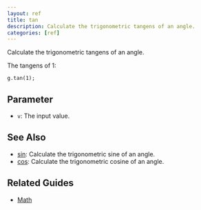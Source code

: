 ```yaml
---
layout: ref
title: tan
description: Calculate the trigonometric tangens of an angle.
categories: [ref]
---
```

Calculate the trigonometric tangens of an angle.

The tangens of 1:

    g.tan(1);

## Parameter
- `v`: The input value.

## See Also
- [sin](/ref/sin.html): Calculate the trigonometric sine of an angle.
- [cos](/ref/cos.html): Calculate the trigonometric cosine of an angle.

## Related Guides
- [Math](/guide/math.html)

